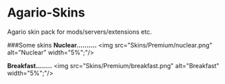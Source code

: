 # Agario-Skins
Agario skin pack for mods/servers/extensions etc.

###Some skins
**Nuclear..........**     <img src="Skins/Premium/nuclear.png" alt="Nuclear" width="5%";"/>

**Breakfast........**     <img src="Skins/Premium/breakfast.png" alt="Breakfast" width="5%";"/>
